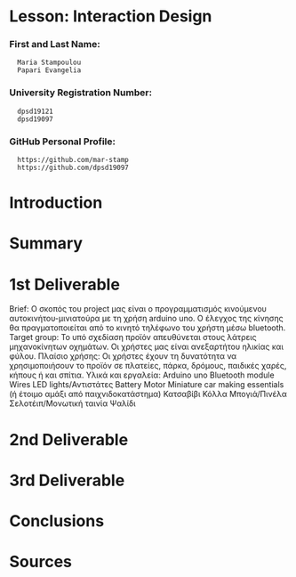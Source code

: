 # Lesson: Interaction Design

### First and Last Name: 
      Maria Stampoulou 
      Papari Evangelia
### University Registration Number: 
      dpsd19121 
      dpsd19097
### GitHub Personal Profile: 
      https://github.com/mar-stamp 
      https://github.com/dpsd19097

# Introduction

# Summary


# 1st Deliverable
Brief: Ο σκοπός του project μας είναι ο προγραμματισμός κινούμενου αυτοκινήτου-μινιατούρα με τη χρήση arduino uno. Ο έλεγχος της κίνησης θα πραγματοποιείται από το              κινητό τηλέφωνο του χρήστη μέσω bluetooth.  
Target group: Το υπό σχεδίαση προϊόν απευθύνεται στους λάτρεις μηχανοκίνητων οχημάτων. Οι χρήστες μας είναι ανεξαρτήτου ηλικίας και φύλου.
Πλαίσιο χρήσης: Οι χρήστες έχουν τη δυνατότητα να χρησιμοποιήσουν το προϊόν σε πλατείες, πάρκα, δρόμους, παιδικές χαρές, κήπους ή και σπίτια.
Υλικά και εργαλεία: Arduino uno
                    Bluetooth module
                    Wires
                    LED lights/Αντιστάτες
                    Battery
                    Motor
                    Miniature car making essentials (ή έτοιμο αμάξι από παιχνιδοκατάστημα)
                    Κατσαβίβι
                    Κόλλα 
                    Μπογιά/Πινέλα
                    Σελοτέιπ/Μονωτική ταινία
                    Ψαλίδι

# 2nd Deliverable


# 3rd Deliverable 


# Conclusions


# Sources
